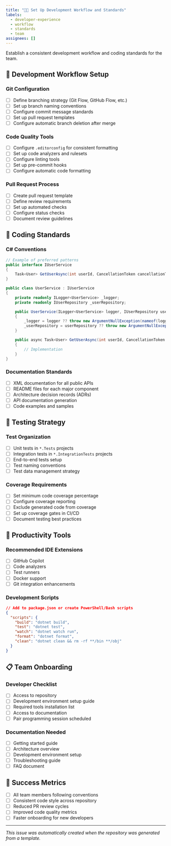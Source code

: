 ```yaml
---
title: "👨‍💻 Set Up Development Workflow and Standards"
labels:
  - developer-experience
  - workflow
  - standards
  - team
assignees: []
---
```


Establish a consistent development workflow and coding standards for the team.

## 🔄 Development Workflow Setup

### Git Configuration
- [ ] Define branching strategy (Git Flow, GitHub Flow, etc.)
- [ ] Set up branch naming conventions
- [ ] Configure commit message standards
- [ ] Set up pull request templates
- [ ] Configure automatic branch deletion after merge

### Code Quality Tools
- [ ] Configure `.editorconfig` for consistent formatting
- [ ] Set up code analyzers and rulesets
- [ ] Configure linting tools
- [ ] Set up pre-commit hooks
- [ ] Configure automatic code formatting

### Pull Request Process
- [ ] Create pull request template
- [ ] Define review requirements
- [ ] Set up automated checks
- [ ] Configure status checks
- [ ] Document review guidelines

## 📐 Coding Standards

### C# Conventions
```csharp
// Example of preferred patterns
public interface IUserService
{
    Task<User> GetUserAsync(int userId, CancellationToken cancellationToken);
}

public class UserService : IUserService
{
    private readonly ILogger<UserService> _logger;
    private readonly IUserRepository _userRepository;

    public UserService(ILogger<UserService> logger, IUserRepository userRepository)
    {
        _logger = logger ?? throw new ArgumentNullException(nameof(logger));
        _userRepository = userRepository ?? throw new ArgumentNullException(nameof(userRepository));
    }

    public async Task<User> GetUserAsync(int userId, CancellationToken cancellationToken)
    {
        // Implementation
    }
}
```

### Documentation Standards
- [ ] XML documentation for all public APIs
- [ ] README files for each major component
- [ ] Architecture decision records (ADRs)
- [ ] API documentation generation
- [ ] Code examples and samples

## 🧪 Testing Strategy

### Test Organization
- [ ] Unit tests in `*.Tests` projects
- [ ] Integration tests in `*.IntegrationTests` projects
- [ ] End-to-end tests setup
- [ ] Test naming conventions
- [ ] Test data management strategy

### Coverage Requirements
- [ ] Set minimum code coverage percentage
- [ ] Configure coverage reporting
- [ ] Exclude generated code from coverage
- [ ] Set up coverage gates in CI/CD
- [ ] Document testing best practices

## 🚀 Productivity Tools

### Recommended IDE Extensions
- [ ] GitHub Copilot
- [ ] Code analyzers
- [ ] Test runners
- [ ] Docker support
- [ ] Git integration enhancements

### Development Scripts
```json
// Add to package.json or create PowerShell/Bash scripts
{
  "scripts": {
    "build": "dotnet build",
    "test": "dotnet test",
    "watch": "dotnet watch run",
    "format": "dotnet format",
    "clean": "dotnet clean && rm -rf **/bin **/obj"
  }
}
```

## 📋 Team Onboarding

### Developer Checklist
- [ ] Access to repository
- [ ] Development environment setup guide
- [ ] Required tools installation list
- [ ] Access to documentation
- [ ] Pair programming session scheduled

### Documentation Needed
- [ ] Getting started guide
- [ ] Architecture overview
- [ ] Development environment setup
- [ ] Troubleshooting guide
- [ ] FAQ document

## 🎯 Success Metrics

- [ ] All team members following conventions
- [ ] Consistent code style across repository
- [ ] Reduced PR review cycles
- [ ] Improved code quality metrics
- [ ] Faster onboarding for new developers

---
*This issue was automatically created when the repository was generated from a template.*